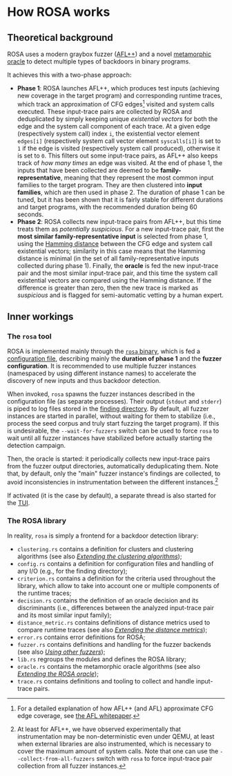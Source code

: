 # How ROSA works
## Theoretical background
ROSA uses a modern graybox fuzzer ([AFL++](https://aflplus.plus/)) and a novel [metamorphic
oracle](https://en.wikipedia.org/wiki/Metamorphic_testing) to detect multiple types of backdoors in
binary programs.

It achieves this with a two-phase approach:
- **Phase 1**: ROSA launches AFL++, which produces test inputs (achieving new coverage in the
  target program) and corresponding runtime traces, which track an approximation of CFG
  edges[^edge-approximation] visited and system calls executed. These input-trace pairs are
  collected by ROSA and deduplicated by simply keeping unique _existential vectors_ for both the
  edge and the system call component of each trace. At a given edge (respectively system call)
  index `i`, the existential vector element `edges[i]` (respectively system call vector element
  `syscalls[i]`) is set to `1` if the edge is visited (respectively system call produced),
  otherwise it is set to `0`. This filters out some input-trace pairs, as AFL++ also keeps track of
  _how many times_ an edge was visited. At the end of phase 1, the inputs that have been collected
  are deemed to be **family-representative**, meaning that they represent the most common input
  families to the target program. They are then clustered into **input families**, which are then
  used in phase 2. The duration of phase 1 can be tuned, but it has been shown that it is fairly
  stable for different durations and target programs, with the recommended duration being 60
  seconds.
- **Phase 2**: ROSA collects new input-trace pairs from AFL++, but this time treats them as
  _potentially suspicious_. For a new input-trace pair, first the **most similar
  family-representative input** is selected from phase 1, using the [Hamming distance](
  https://en.wikipedia.org/wiki/Hamming_distance) between the CFG edge and system call existential
  vectors; similarity in this case means that the Hamming distance is minimal (in the set of all
  family-representative inputs collected during phase 1). Finally, the **oracle** is fed the new
  input-trace pair and the most similar input-trace pair, and this time the system call existential
  vectors are compared using the Hamming distance. If the difference is greater than zero, then the
  new trace is marked as _suspicious_ and is flagged for semi-automatic vetting by a human expert.

## Inner workings

### The `rosa` tool
ROSA is implemented mainly through the [`rosa` binary](./toolchain/rosa.md), which is fed a
[configuration file](./config_guide.md), describing mainly the **duration of phase 1** and the
**fuzzer configuration**. It is recommended to use multiple fuzzer instances (namespaced by using
different instance names) to accelerate the discovery of new inputs and thus backdoor detection.

When invoked, `rosa` spawns the fuzzer instances described in the configuration file (as separate
processes). Their output (`stdout` and `stderr`) is piped to log files stored in the [finding
directory](./toolchain/rosa.md). By default, all fuzzer instances are started in parallel, without
waiting for them to stabilize (i.e., process the seed corpus and truly start fuzzing the target
program). If this is undesirable, the `--wait-for-fuzzers` switch can be used to force `rosa` to
wait until all fuzzer instances have stabilized before actually starting the detection campaign.

Then, the oracle is started: it periodically collects new input-trace pairs from the fuzzer output
directories, automatically deduplicating them. Note that, by default, only the "main" fuzzer
instance's findings are collected, to avoid inconsistencies in instrumentation between the
different instances.[^instrumentation-inconsistencies]

If activated (it is the case by default), a separate thread is also started for the
[TUI](./status_screen.md).

### The ROSA library
In reality, `rosa` is simply a frontend for a backdoor detection library:
- `clustering.rs` contains a definition for clusters and clustering algorithms (see also
  [_Extending the clustering algorithms_](./extensions/clustering.md));
- `config.rs` contains a definition for configuration files and handling of any I/O (e.g., for the
  finding directory);
- `criterion.rs` contains a definition for the criteria used throughout the library, which allow to
  take into account one or multiple components of the runtime traces;
- `decision.rs` contains the definition of an oracle decision and its discriminants (i.e.,
  differences between the analyzed input-trace pair and its most similar input family);
- `distance_metric.rs` contains definitions of distance metrics used to compare runtime traces (see
  also [_Extending the distance metrics_](./extensions/distance_metrics.md));
- `error.rs` contains error definitions for ROSA;
- `fuzzer.rs` contains definitions and handling for the fuzzer backends (see also [_Using other
  fuzzers_](./extensions/fuzzers.md));
- `lib.rs` regroups the modules and defines the ROSA library;
- `oracle.rs` contains the metamorphic oracle algorithms (see also [_Extending the ROSA
  oracle_](./extensions/oracle.md));
- `trace.rs` contains definitions and tooling to collect and handle input-trace pairs.


[^edge-approximation]: For a detailed explanation of how AFL++ (and AFL) approximate CFG edge
    coverage, see [the AFL whitepaper](https://lcamtuf.coredump.cx/afl/technical_details.txt).
[^instrumentation-inconsistencies]: At least for AFL++, we have observed experimentally that
    instrumentation may be non-deterministic even under QEMU, at least when external libraries are
    also instrumented, which is necessary to cover the maximum amount of system calls. Note that
    one can use the `--collect-from-all-fuzzers` switch with `rosa` to force input-trace pair
    collection from all fuzzer instances.
